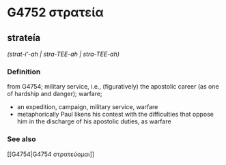 # G4752 στρατεία

## strateía

_(strat-i'-ah | stra-TEE-ah | stra-TEE-ah)_

### Definition

from G4754; military service, i.e., (figuratively) the apostolic career (as one of hardship and danger); warfare; 

- an expedition, campaign, military service, warfare
- metaphorically Paul likens his contest with the difficulties that oppose him in the discharge of his apostolic duties, as warfare

### See also

[[G4754|G4754 στρατεύομαι]]
